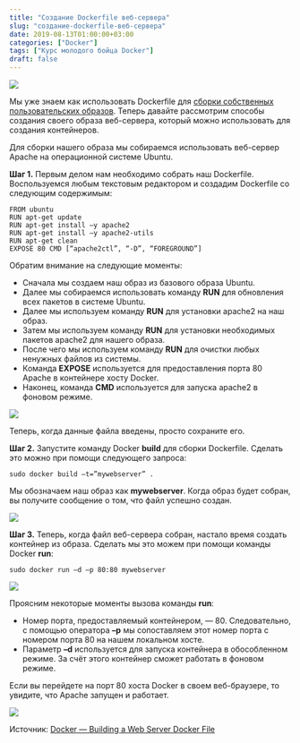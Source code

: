 ```yaml
---
title: "Создание Dockerfile веб-сервера"
slug: "создание-dockerfile-веб-сервера"
date: 2019-08-13T01:00:00+03:00
categories: ["Docker"]
tags: ["Курс молодого бойца Docker"]
draft: false
---
```


![](/posts/создание-dockerfile-веб-сервера/docker016.jpg)

Мы уже знаем как использовать Dockerfile для [сборки собственных пользовательских образов](https://itdoxy.com/сборка-файлов-docker/).
Теперь давайте рассмотрим способы создания своего образа веб-сервера, который можно использовать для создания контейнеров.

Для сборки нашего образа мы собираемся использовать веб-сервер Apache на операционной системе Ubuntu.

**Шаг 1.** Первым делом нам необходимо собрать наш Dockerfile. Воспользуемся любым текстовым редактором и создадим
Dockerfile со следующим содержимым:

```
FROM ubuntu
RUN apt-get update
RUN apt-get install –y apache2
RUN apt-get install –y apache2-utils
RUN apt-get clean
EXPOSE 80 CMD [“apache2ctl”, “-D”, “FOREGROUND”]
```

Обратим внимание на следующие моменты:

- Сначала мы создаем наш образ из базового образа Ubuntu.
- Далее мы собираемся использовать команду **RUN** для обновления всех пакетов в системе Ubuntu.
- Далее мы используем команду **RUN** для установки apache2 на наш образ.
- Затем мы используем команду **RUN** для установки необходимых пакетов apache2 для нашего образа.
- После чего мы используем команду **RUN** для очистки любых ненужных файлов из системы.
- Команда **EXPOSE** используется для предоставления порта 80 Apache в контейнере хосту Docker.
- Наконец, команда **CMD** используется для запуска apache2 в фоновом режиме.

![](https://i.imgur.com/Fzfmlpb.jpg)

Теперь, когда данные файла введены, просто сохраните его.

**Шаг 2.** Запустите команду Docker **build** для сборки Dockerfile. Сделать это можно при помощи следующего запроса:

```
sudo docker build –t=”mywebserver” .
```

Мы обозначаем наш образ как **mywebserver**. Когда образ будет собран, вы получите сообщение о том, что файл успешно создан.

![](https://i.imgur.com/6LQP1t4.jpg)

**Шаг 3.** Теперь, когда файл веб-сервера собран, настало время создать контейнер из образа. Сделать мы это можем
при помощи команды Docker **run**:

```
sudo docker run –d –p 80:80 mywebserver
```

![](https://i.imgur.com/H3srzcu.jpg)

Проясним некоторые моменты вызова команды **run**:

- Номер порта, предоставляемый контейнером, — 80. Следовательно, с помощью оператора **–p** мы сопоставляем этот номер
порта с номером порта 80 на нашем локальном хосте.
- Параметр **–d** используется для запуска контейнера в обособленном режиме. За счёт этого контейнер сможет работать
в фоновом режиме.

Если вы перейдете на порт 80 хоста Docker в своем веб-браузере, то увидите, что Apache запущен и работает.

![](https://i.imgur.com/OWkOBvP.jpg)

Источник: [Docker — Building a Web Server Docker File](https://www.tutorialspoint.com/docker/building_web_server_docker_file.htm)
